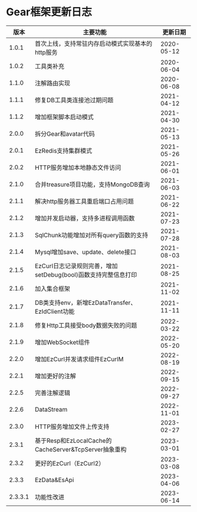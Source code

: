 # Gear框架更新日志

| 版本      | 主要功能                                          | 更新日期       |
|---------|-----------------------------------------------|------------|
| 1.0.1   | 首次上线，支持常驻内存启动模式实现基本的http服务                    | 2020-05-12 |
| 1.0.2   | 工具类补充                                         | 2020-06-04 |
| 1.1.0   | 注解路由实现                                        | 2020-06-08 |
| 1.1.1   | 修复DB工具类连接池过期问题                                | 2021-04-12 |
| 1.1.2   | 增加框架脚本启动模式                                    | 2021-04-30 |
| 2.0.0   | 拆分Gear和avatar代码                               | 2021-05-13 |
| 2.0.1   | EzRedis支持集群模式                                 | 2021-05-26 |
| 2.0.2   | HTTP服务增加本地静态文件访问                              | 2021-06-01 |
| 2.1.0   | 合并treasure项目功能，支持MongoDB查询                    | 2021-06-03 |
| 2.1.1   | 解决http服务器工具重启端口占用问题                           | 2021-06-22 |
| 2.1.2   | 增加并发启动器，支持多进程调用函数                             | 2021-07-23 |
| 2.1.3   | SqlChunk功能增加对所有query函数的支持                     | 2021-07-28 |
| 2.1.4   | Mysql增加save、update、delete接口                   | 2021-08-03 |
| 2.1.5   | EzCurl日志记录规则完善，增加setDebug(bool)函数支持完整信息打印     | 2021-08-25 |
| 2.1.6   | 加入集合框架                                        | 2021-11-02 |
| 2.1.7   | DB类支持env，新增EzDataTransfer、EzIdClient功能        | 2021-11-11 |
| 2.1.8   | 修复Http工具接受body数据失败的问题                         | 2022-03-22 |
| 2.1.9   | 增加WebSocket组件                                 | 2022-05-20 |
| 2.2.0   | 增加EzCurl并发请求组件EzCurlM                         | 2022-08-19 |
| 2.2.1   | 增加更好的注解                                       | 2022-09-15 |
| 2.2.5   | 完善注解逻辑                                        | 2022-09-27 |
| 2.2.6   | DataStream                                    | 2022-11-01 |
| 2.3.0   | HTTP服务增加文件上传支持                                | 2023-02-27 |
| 2.3.1   | 基于Resp和EzLocalCache的CacheServer&TcpServer抽象重构 | 2023-03-01 |
| 2.3.2   | 更好的EzCurl（EzCurl2）                            | 2023-03-08 |
| 2.3.3   | EzData&EsApi                                  | 2023-04-06 |
| 2.3.3.1 | 功能性改进                                         | 2023-06-14 |
